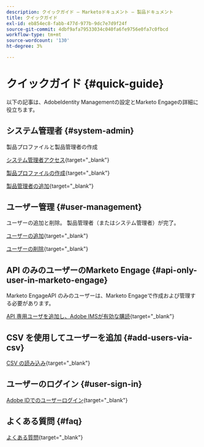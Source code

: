 ```yaml
---
description: クイックガイド — Marketoドキュメント — 製品ドキュメント
title: クイックガイド
exl-id: eb854ec8-fabb-477d-977b-9dc7e7d9f24f
source-git-commit: 4dbf9afa79533034c040fa6fe9756e0fa7c0fbcd
workflow-type: tm+mt
source-wordcount: '130'
ht-degree: 3%

---
```


# クイックガイド {#quick-guide}

以下の記事は、AdobeIdentity Managementの設定とMarketo Engageの詳細に役立ちます。

## システム管理者 {#system-admin}

製品プロファイルと製品管理者の作成

[システム管理者アクセス](/help/marketo/product-docs/administration/marketo-with-adobe-identity/admin-setup.md#system-admin-setup){target=&quot;_blank&quot;}

[製品プロファイルの作成](/help/marketo/product-docs/administration/marketo-with-adobe-identity/admin-setup.md#create-a-product-profile){target=&quot;_blank&quot;}

[製品管理者の追加](/help/marketo/product-docs/administration/marketo-with-adobe-identity/add-or-remove-a-product-admin.md#add-a-product-admin){target=&quot;_blank&quot;}

## ユーザー管理 {#user-management}

ユーザーの追加と削除。 製品管理者（またはシステム管理者）が完了。

[ユーザーの追加](/help/marketo/product-docs/administration/marketo-with-adobe-identity/add-or-remove-a-user.md#add-a-user){target=&quot;_blank&quot;}

[ユーザーの削除](/help/marketo/product-docs/administration/marketo-with-adobe-identity/add-or-remove-a-user.md#remove-a-user){target=&quot;_blank&quot;}

## API のみのユーザーのMarketo Engage {#api-only-user-in-marketo-engage}

Marketo EngageAPI のみのユーザーは、Marketo Engageで作成および管理する必要があります。

[API 専用ユーザを追加し、Adobe IMSが有効な購読](/help/marketo/product-docs/administration/marketo-with-adobe-identity/add-api-only-user-for-adobe-ims-enabled-subscriptions.md){target=&quot;_blank&quot;}

## CSV を使用してユーザーを追加 {#add-users-via-csv}

[CSV の読み込み](/help/marketo/product-docs/core-marketo-concepts/programs/working-with-programs/import-members-from-a-spreadsheet-into-a-program.md){target=&quot;_blank&quot;}

## ユーザーのログイン {#user-sign-in}

[Adobe IDでのユーザーログイン](/help/marketo/product-docs/administration/marketo-with-adobe-identity/user-sign-in-with-adobe-id.md){target=&quot;_blank&quot;}

## よくある質問 {#faq}

[よくある質問](/help/marketo/product-docs/administration/marketo-with-adobe-identity/overview.md#faq){target=&quot;_blank&quot;}
